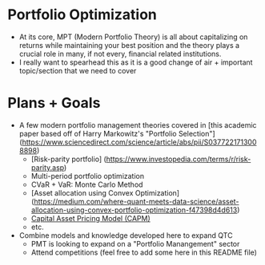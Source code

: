 # Portfolio Optimization
  - At its core, MPT (Modern Portfolio Theory) is all about capitalizing on returns while maintaining your best position
    and the theory plays a crucial role in many, if not every, financial related institutions.
  - I really want to spearhead this as it is a good change of air + important topic/section that we need to cover

# Plans + Goals
  - A few modern portfolio management theories covered in [this academic paper based off of Harry Markowitz's "Portfolio Selection"] (https://www.sciencedirect.com/science/article/abs/pii/S0377221713008898)
      + [Risk-parity portfolio] (https://www.investopedia.com/terms/r/risk-parity.asp)
      + Multi-period portfolio optimization
      + CVaR + VaR: Monte Carlo Method
      + [Asset allocation using Convex Optimization] (https://medium.com/where-quant-meets-data-science/asset-allocation-using-convex-portfolio-optimization-f47398d4d613)
      + [Capital Asset Pricing Model (CAPM)](https://www.investopedia.com/terms/c/capm.asp)
      + etc.
  - Combine models and knowledge developed here to expand QTC
      + PMT is looking to expand on a "Portfolio Manangement" sector
      + Attend competitions (feel free to add some here in this README file)
